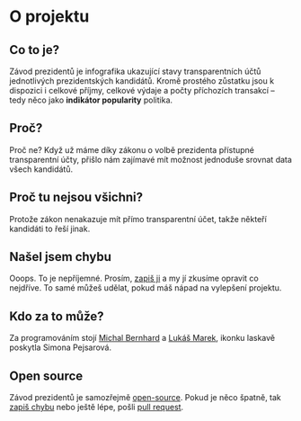 # O projektu
## Co to je?
Závod prezidentů je infografika ukazující stavy transparentních účtů jednotlivých prezidentských kandidátů.
Kromě prostého zůstatku jsou k dispozici i celkové příjmy, celkové výdaje a počty příchozích transakcí –    tedy něco jako **indikátor popularity** politika.

## Proč?
Proč ne? 
Když už máme díky zákonu o volbě prezidenta přístupné transparentní účty, přišlo nám zajímavé mít možnost jednoduše srovnat data všech kandidátů.

## Proč tu nejsou všichni?
Protože zákon nenakazuje mít přímo transparentní účet, takže někteří kandidáti to řeší jinak.

## Našel jsem chybu
Ooops. To je nepříjemné. 
Prosím, [zapiš ji](https://github.com/michalbcz/zavodprezidentu.cz/issues) a my jí zkusíme opravit co nejdříve.
To samé můžeš udělat, pokud máš nápad na vylepšení projektu.

## Kdo za to může?
Za programováním stojí [Michal Bernhard](https://twitter.com/michalb_cz) a [Lukáš Marek](https://twitter.com/krtek_cz), ikonku laskavě poskytla Simona Pejsarová.

## Open source
Závod prezidentů je samozřejmě [open-source](https://github.com/michalbcz/zavodprezidentu.cz). 
Pokud je něco špatně, tak [zapiš chybu](https://github.com/michalbcz/zavodprezidentu.cz/issues) nebo ještě lépe, pošli [pull request](https://github.com/michalbcz/zavodprezidentu.cz/issues).